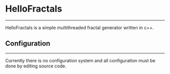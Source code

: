 # HelloFractals
---
HelloFractals is a simple multithreaded fractal generator written in c++.

## Configuration
---
Currently there is no configuration system and all configuration must be done by editing source code.
